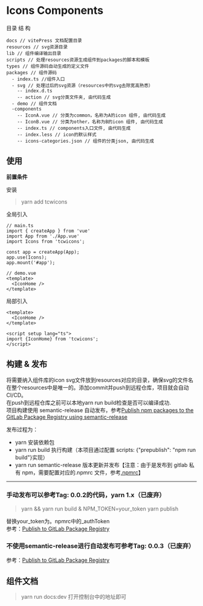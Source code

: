 # Icons Components


  
目录 结 构
```
docs // vitePress 文档配置目录
resources // svg资源目录
lib // 组件编译输出目录
scripts // 处理resources资源生成组件到packages的脚本和模板
types // 组件源码自动生成的定义文件
packages // 组件源码
  - index.ts //组件入口
  - svg // 处理过后的svg资源（resources中的svg去除宽高熟悉）
    -- index.d.ts 
    -- action // svg分类文件夹, 由代码生成
  - demo // 组件文档
  -components
    -- IconA.vue // 分类为common，名称为A的icon 组件, 由代码生成
    -- IconB.vue // 分类为other，名称为B的icon 组件, 由代码生成
    -- index.ts // components入口文件, 由代码生成
    -- index.less // icon的默认样式
    -- icons-categories.json // 组件的分类json, 由代码生成
```


## 使用 
**前置条件**

安装  
> yarn add  tcwicons

全局引入  
```
// main.ts
import { createApp } from 'vue'
import App from './App.vue'
import Icons from 'tcwicons';

const app = createApp(App);
app.use(Icons);
app.mount('#app');

// demo.vue
<template>
  <IconHome />
</template>
```

局部引入 
```
<template>
  <IconHome />
</template>

<script setup lang="ts">
import {IconHome} from 'tcwicons';
</script>
```

## 构建 & 发布

将需要纳入组件库的icon svg文件放到resources对应的目录，确保svg的文件名在整个resources中是唯一的。添加commit并push到远程仓库，项目就会自动CI/CD。   
在push到远程仓库之前可以本地yarn run build检查是否可以编译成功.  
项目构建使用 semantic-release 自动发布，参考[Publish npm packages to the GitLab Package Registry using semantic-release](https://docs.gitlab.com/ee/ci/examples/semantic-release.html)

发布过程为：

- yarn 安装依赖包
- yarn run build 执行构建（本项目通过配置 scripts: {"prepublish": "npm run build"}实现）
- yarn run semantic-release 版本更新并发布【注意：由于是发布到 gitlab 私有 npm，需要配置对应的.npmrc 文件，参考[.npmrc](https://docs.gitlab.com/ee/user/packages/npm_registry/#authenticating-via-the-npmrc)】
     
---    
### 手动发布可以参考Tag: 0.0.2的代码，yarn 1.x（已废弃）
>yarn &&  yarn run build & NPM_TOKEN=your_token yarn publish 
 
替换your_token为。npmrc中的_authToken   
参考：[Publish to GitLab Package Registry](https://docs.gitlab.com/ee/user/packages/yarn_repository/#publish-to-gitlab-package-registry)


### 不使用semantic-release进行自动发布可参考Tag: 0.0.3（已废弃）
参考：[Publish to GitLab Package Registry](https://docs.gitlab.com/ee/user/packages/yarn_repository/#publish-to-gitlab-package-registry) 


## 组件文档
> yarn run docs:dev
打开控制台中的地址即可